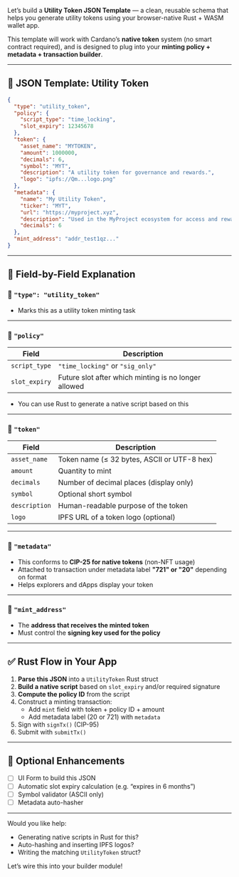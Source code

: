 Let’s build a **Utility Token JSON Template** — a clean, reusable schema that helps you generate utility tokens using your browser-native Rust + WASM wallet app.

This template will work with Cardano’s **native token** system (no smart contract required), and is designed to plug into your **minting policy + metadata + transaction builder**.

---

## 🧾 JSON Template: Utility Token

```json
{
  "type": "utility_token",
  "policy": {
    "script_type": "time_locking", 
    "slot_expiry": 12345678
  },
  "token": {
    "asset_name": "MYTOKEN",
    "amount": 1000000,
    "decimals": 6,
    "symbol": "MYT",
    "description": "A utility token for governance and rewards.",
    "logo": "ipfs://Qm...logo.png"
  },
  "metadata": {
    "name": "My Utility Token",
    "ticker": "MYT",
    "url": "https://myproject.xyz",
    "description": "Used in the MyProject ecosystem for access and rewards.",
    "decimals": 6
  },
  "mint_address": "addr_test1qz..."
}
```

---

## 🧩 Field-by-Field Explanation

### 🔹 `"type": "utility_token"`
- Marks this as a utility token minting task

---

### 🔹 `"policy"`

| Field        | Description |
|--------------|-------------|
| `script_type` | `"time_locking"` or `"sig_only"` |
| `slot_expiry` | Future slot after which minting is no longer allowed |
- You can use Rust to generate a native script based on this

---

### 🔹 `"token"`

| Field       | Description |
|-------------|-------------|
| `asset_name` | Token name (≤ 32 bytes, ASCII or UTF-8 hex) |
| `amount`     | Quantity to mint |
| `decimals`   | Number of decimal places (display only) |
| `symbol`     | Optional short symbol |
| `description`| Human-readable purpose of the token |
| `logo`       | IPFS URL of a token logo (optional) |

---

### 🔹 `"metadata"`

- This conforms to **CIP-25 for native tokens** (non-NFT usage)
- Attached to transaction under metadata label **"721" or "20"** depending on format
- Helps explorers and dApps display your token

---

### 🔹 `"mint_address"`
- The **address that receives the minted token**
- Must control the **signing key used for the policy**

---

## ✅ Rust Flow in Your App

1. **Parse this JSON** into a `UtilityToken` Rust struct
2. **Build a native script** based on `slot_expiry` and/or required signature
3. **Compute the policy ID** from the script
4. Construct a minting transaction:
   - Add `mint` field with token + policy ID + amount
   - Add metadata label (20 or 721) with `metadata`
5. Sign with `signTx()` (CIP-95)
6. Submit with `submitTx()`

---

## 🚀 Optional Enhancements

- [ ] UI Form to build this JSON
- [ ] Automatic slot expiry calculation (e.g. “expires in 6 months”)
- [ ] Symbol validator (ASCII only)
- [ ] Metadata auto-hasher

---

Would you like help:
- Generating native scripts in Rust for this?
- Auto-hashing and inserting IPFS logos?
- Writing the matching `UtilityToken` struct?

Let’s wire this into your builder module!
